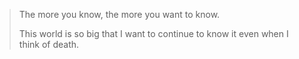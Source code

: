 > The more you know, the more you want to know. 
>
> This world is so big that I want to continue to know it even when I think of death.



